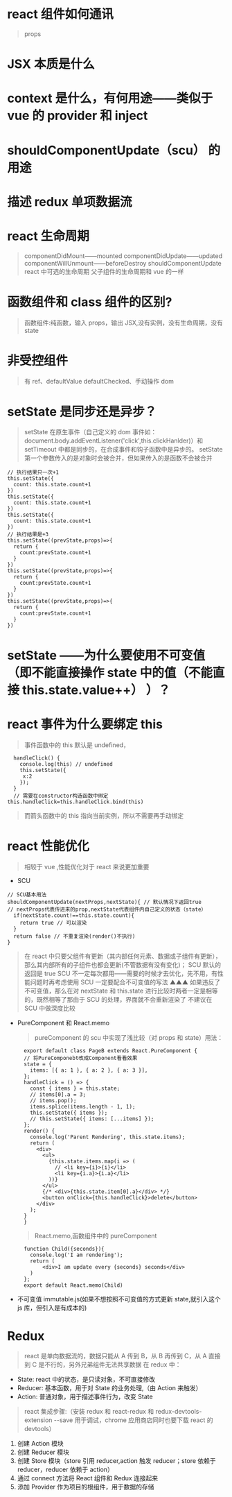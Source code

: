 # react 组件如何通讯

> props

# JSX 本质是什么

# context 是什么，有何用途——类似于 vue 的 provider 和 inject

# shouldComponentUpdate（scu） 的用途

# 描述 redux 单项数据流

# react 生命周期

> componentDidMount——mounted componentDidUpdate——updated componentWillUnmount——beforeDestroy
> shouldComponentUpdate react 中可选的生命周期
> 父子组件的生命周期和 vue 的一样

# 函数组件和 class 组件的区别?

> 函数组件:纯函数，输入 props，输出 JSX,没有实例，没有生命周期，没有 state

# 非受控组件

> 有 ref、defaultValue defaultChecked、手动操作 dom

# setState 是同步还是异步？

> setState 在原生事件（自己定义的 dom 事件如：document.body.addEventListener('click',this.clickHanlder)）和 setTimeout 中都是同步的，在合成事件和钩子函数中是异步的。
> setState 第一个参数传入的是对象时会被合并，但如果传入的是函数不会被合并

```
// 执行结果只一次+1
this.setState({
  count: this.state.count+1
})
this.setState({
  count: this.state.count+1
})
this.setState({
  count: this.state.count+1
})
// 执行结果是+3
this.setState((prevState,props)=>{
  return {
    count:prevState.count+1
  }
})
this.setState((prevState,props)=>{
  return {
    count:prevState.count+1
  }
})
this.setState((prevState,props)=>{
  return {
    count:prevState.count+1
  }
})
```

# setState ——为什么要使用不可变值（即不能直接操作 state 中的值（不能直接 this.state.value++） ）？

# react 事件为什么要绑定 this

> 事件函数中的 this 默认是 undefined，

```
  handleClick() {
    console.log(this) // undefined
    this.setState({
     x:2
    });
  }
  // 需要在constructor构造函数中绑定 this.handleClick=this.handleClick.bind(this)
```

> 而箭头函数中的 this 指向当前实例，所以不需要再手动绑定

# react 性能优化

> 相较于 vue ,性能优化对于 react 来说更加重要

- SCU

```
// SCU基本用法
shouldComponentUpdate(nextProps,nextState){ // 默认情况下返回true
// nextProps代表传进来的prop,nextState代表组件内自己定义的状态（state）
  if(nextState.count!==this.state.count){
    return true // 可以渲染
  }
  return false // 不重复渲染(render()不执行)
}
```

> 在 react 中只要父组件有更新（其内部任何元素、数据或子组件有更新），那么其内部所有的子组件也都会更新(不管数据有没有变化)；
> SCU 默认的返回是 true
> SCU 不一定每次都用——需要的时候才去优化，先不用，有性能问题时再考虑使用
> SCU 一定要配合不可变值的写法 ▲▲▲
> 如果违反了不可变值，那么在对 nextState 和 this.state 进行比较时两者一定是相等的，既然相等了那由于 SCU 的处理，界面就不会重新渲染了
> 不建议在 SCU 中做深度比较

- PureComponent 和 React.memo
  > pureComponent 的 scu 中实现了浅比较（对 props 和 state）用法：
  <!-- 详细讲解 https://www.jianshu.com/p/b3d07860b778 -->
  ```
    export default class PageB extends React.PureComponent {
    // 将PureComponebt改成Component看看效果
    state = {
      items: [{ a: 1 }, { a: 2 }, { a: 3 }],
    };
    handleClick = () => {
      const { items } = this.state;
      // items[0].a = 3;
      // items.pop();
      items.splice(items.length - 1, 1);
      this.setState({ items });
      // this.setState({ items: [...items] });
    };
    render() {
      console.log('Parent Rendering', this.state.items);
      return (
        <div>
          <ul>
            {this.state.items.map(i => (
              // <li key={i}>{i}</li>
              <li key={i.a}>{i.a}</li>
            ))}
          </ul>
          {/* <div>{this.state.item[0].a}</div> */}
          <button onClick={this.handleClick}>delete</button>
        </div>
      );
    }
    }
  ```
  > React.memo,函数组件中的 pureComponent
  ```
    function Child({seconds}){
      console.log('I am rendering');
      return (
          <div>I am update every {seconds} seconds</div>
      )
    };
    export default React.memo(Child)
  ```
- 不可变值 immutable.js(如果不想按照不可变值的方式更新 state,就引入这个 js 库，但引入是有成本的)

# Redux

> react 是单向数据流的，数据只能从 A 传到 B，从 B 再传到 C，从 A 直接到 C 是不行的，另外兄弟组件无法共享数据
> 在 redux 中：

- State: react 中的状态，是只读对象，不可直接修改
- Reducer: 基本函数，用于对 State 的业务处理,（由 Action 来触发）
- Action: 普通对象，用于描述事件行为，改变 State

> react 集成步骤:（安装 redux 和 react-redux 和 redux-devtools-extension --save 用于调试，chrome 应用商店同时也要下载 react 的 devtools）

1. 创建 Action 模块
2. 创建 Reducer 模块
3. 创建 Store 模块（store 引用 reducer,action 触发 reducer；store 依赖于 reducer，reducer 依赖于 action）
4. 通过 connect 方法将 React 组件和 Redux 连接起来
5. 添加 Provider 作为项目的根组件，用于数据的存储
